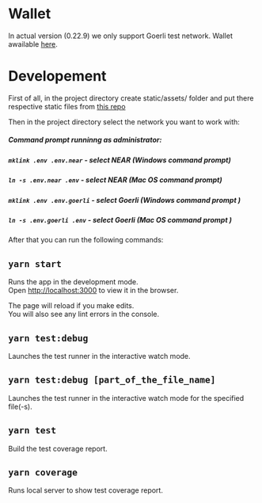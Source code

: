 # Wallet

In actual version (0.22.9) we only support Goerli test network. Wallet awailable [here](https://goerli.testnet.frontend.v2.zeropool.network/).

<!-- # Important! How to run project:

## 1. Clone
- `git clone https://github.com/zeropoolnetwork/zeropool-frontend.git`

## 2. Init
In standalone terminal (use gitbush on Windows) run this commands from the root folder of the project:
- `./scripts/start-local` - start the app dev server

If blockchain node process halted remove it (from powershell if needed):

- netstat -ano | findstr :8545
- taskkill /PID [Process Id] /F  -->

# Developement 

First of all, in the project directory create static/assets/ folder and put there respective static files from [this repo](https://github.com/zeropoolnetwork/zeropool-frontend-static.git)

Then in the project directory select the network you want to work with:
##### Command prompt runninng as administrator:
##### `mklink .env .env.near` - select NEAR (Windows command prompt)
##### `ln -s .env.near .env` - select NEAR (Mac OS command prompt)

##### `mklink .env .env.goerli` - select Goerli (Windows command prompt )
##### `ln -s .env.goerli .env` - select Goerli (Mac OS command prompt )

After that you can run the following commands:

## `yarn start`

Runs the app in the development mode.<br />
Open [http://localhost:3000](http://localhost:3000) to view it in the browser.

The page will reload if you make edits.<br />
You will also see any lint errors in the console.

## `yarn test:debug`

Launches the test runner in the interactive watch mode.
## `yarn test:debug [part_of_the_file_name]`

Launches the test runner in the interactive watch mode for the specified file(-s).

## `yarn test`

Build the test coverage report.

## `yarn coverage`

Runs local server to show test coverage report.
